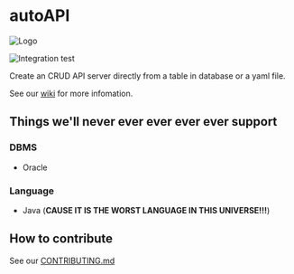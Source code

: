 # autoAPI

![Logo](https://i.ibb.co/vL1N1t1/logo.png)

![Integration test](https://github.com/SHUReeducation/autoAPI/workflows/Integration%20test/badge.svg)

Create an CRUD API server directly from a table in database or a yaml file.

See our [wiki](https://github.com/SHUReeducation/autoAPI/wiki) for more infomation.

## Things we'll never ever ever ever ever support

### DBMS

- Oracle

### Language

- Java (**CAUSE IT IS THE WORST LANGUAGE IN THIS UNIVERSE!!!**)

## How to contribute

See our [CONTRIBUTING.md](https://github.com/SHUReeducation/autoAPI/blob/master/CONTRIBUTING.md)

